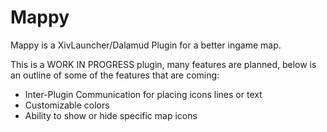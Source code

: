 # Mappy
  
Mappy is a XivLauncher/Dalamud Plugin for a better ingame map.

This is a WORK IN PROGRESS plugin, many features are planned, below is an outline of some of the features that are coming:

* Inter-Plugin Communication for placing icons lines or text
* Customizable colors
* Ability to show or hide specific map icons
